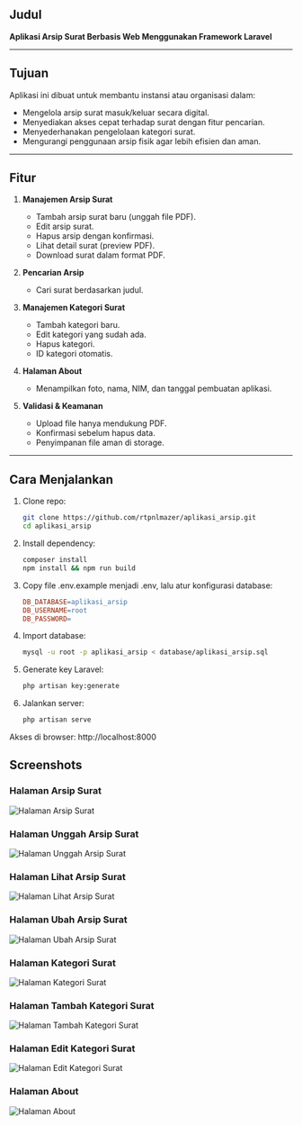 ## Judul
**Aplikasi Arsip Surat Berbasis Web Menggunakan Framework Laravel**

---

## Tujuan
Aplikasi ini dibuat untuk membantu instansi atau organisasi dalam:
- Mengelola arsip surat masuk/keluar secara digital.
- Menyediakan akses cepat terhadap surat dengan fitur pencarian.
- Menyederhanakan pengelolaan kategori surat.
- Mengurangi penggunaan arsip fisik agar lebih efisien dan aman.

---

## Fitur
1. **Manajemen Arsip Surat**
   - Tambah arsip surat baru (unggah file PDF).
   - Edit arsip surat.
   - Hapus arsip dengan konfirmasi.
   - Lihat detail surat (preview PDF).
   - Download surat dalam format PDF.

2. **Pencarian Arsip**
   - Cari surat berdasarkan judul.

3. **Manajemen Kategori Surat**
   - Tambah kategori baru.
   - Edit kategori yang sudah ada.
   - Hapus kategori.
   - ID kategori otomatis.

4. **Halaman About**
   - Menampilkan foto, nama, NIM, dan tanggal pembuatan aplikasi.

5. **Validasi & Keamanan**
   - Upload file hanya mendukung PDF.
   - Konfirmasi sebelum hapus data.
   - Penyimpanan file aman di storage.

---

##  Cara Menjalankan
1. Clone repo:
   ```bash
   git clone https://github.com/rtpnlmazer/aplikasi_arsip.git
   cd aplikasi_arsip

2. Install dependency:
   ```bash
   composer install
   npm install && npm run build
   
3. Copy file .env.example menjadi .env, lalu atur konfigurasi database:
   ```makefile
   DB_DATABASE=aplikasi_arsip
   DB_USERNAME=root
   DB_PASSWORD=
   
4. Import database:
   ```bash
   mysql -u root -p aplikasi_arsip < database/aplikasi_arsip.sql
   
5. Generate key Laravel:
   ```bash
   php artisan key:generate
   
6. Jalankan server:
   ```bash
   php artisan serve
Akses di browser: http://localhost:8000

## Screenshots

### Halaman Arsip Surat
![Halaman Arsip Surat](screenshot/halaman_arsip_surat.png)

### Halaman Unggah Arsip Surat
![Halaman Unggah Arsip Surat](screenshot/halaman_unggah_arsip_surat.png)

### Halaman Lihat Arsip Surat
![Halaman Lihat Arsip Surat](screenshot/halaman_lihat_arsip_surat.png)

### Halaman Ubah Arsip Surat
![Halaman Ubah Arsip Surat](screenshot/halaman_ubah_arsip_surat.png)

### Halaman Kategori Surat
![Halaman Kategori Surat](screenshot/halaman_kategori_surat.png)

### Halaman Tambah Kategori Surat
![Halaman Tambah Kategori Surat](screenshot/halaman_tambah_kategori_surat.png)

### Halaman Edit Kategori Surat
![Halaman Edit Kategori Surat](screenshot/halaman_edit_kategori_surat.png)

### Halaman About
![Halaman About](screenshot/halaman_about.png)
